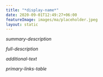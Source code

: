 ```yaml
---
title: "*display-name*"
date: 2020-09-01T12:49:27+06:00
featureImage: images/ma/placeholder.jpeg
layout: static
---
```


*summary-description*

*full-description*

*additional-text*

*primary-links-table*  

<br/><br/>







